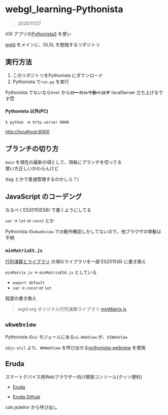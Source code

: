 # webgl_learning-Pythonista

> 2020/11/27

iOS アプリの[Pythonista3](http://omz-software.com/pythonista/) を使い


[wgld](https://wgld.org/) をメインに、GLSL を勉強するリポジトリ




## 実行方法

1) このリポジトリをPythonista にダウンロード
1) Pythonista で`run.py` を実行


Pythonista でないなら`html` から~~ローカルで動くはず~~ localServer 立ち上げるです😇

#### Pythonista 以外(PC)


```
$ python -m http.server 8000
```

[http://localhost:8000](http://localhost:8000)


## ブランチの切り方

`main` を現在の最新の項として、項毎にブランチを切ってる<br>使い方正しいかわらんけど


(tag とかで普通管理するのかしら？)




## JavaScript のコーデング

なるべくES2015(ES6) で書くようにしてる


`var` -> `let` or `const` とか


Pythonista の`wkwebview` での動作確認しかしてないので、他ブラウザの挙動は不明


### `minMatrixES.js`

[行列演算とライブラリ](https://wgld.org/d/webgl/w010.html) の項のライブラリを一部 ES2015(6) に書き換え


`minMatrix.js` -> `minMatrixES6.js` としている


- `export default`
- `var` -> `const` or `let`

程度の書き換え


> wgld.org オリジナル行列演算ライブラリ
> [minMatrix.js](https://wgld.org/j/minMatrix.js)



## `wkwebview`

Pythonista の`ui` モジュールにある`ui.WebView` が、`UIWebView`


`objc-util` より、`WKWebView` を呼び出せる[pythonista-webview](https://github.com/mikaelho/pythonista-webview) を使用


## Eruda

スマートデバイス用Webブラウザー向け開発コンソール(クッソ便利)

- [Eruda](https://eruda.liriliri.io/)


- [Eruda Github](https://github.com/liriliri/eruda)


cdn.jsdelivr から呼び出し



